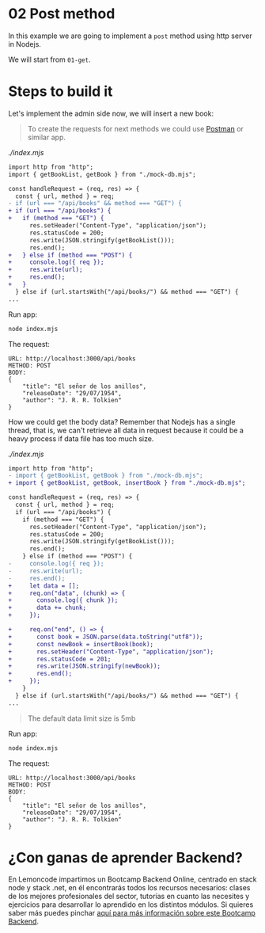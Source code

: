 # 02 Post method

In this example we are going to implement a `post` method using http server in Nodejs.

We will start from `01-get`.

# Steps to build it

Let's implement the admin side now, we will insert a new book:

> To create the requests for next methods we could use [Postman](https://www.postman.com/downloads/) or similar app.

_./index.mjs_

```diff
import http from "http";
import { getBookList, getBook } from "./mock-db.mjs";

const handleRequest = (req, res) => {
  const { url, method } = req;
- if (url === "/api/books" && method === "GET") {
+ if (url === "/api/books") {
+   if (method === "GET") {
      res.setHeader("Content-Type", "application/json");
      res.statusCode = 200;
      res.write(JSON.stringify(getBookList()));
      res.end();
+   } else if (method === "POST") {
+     console.log({ req });
+     res.write(url);
+     res.end();
+   }
  } else if (url.startsWith("/api/books/") && method === "GET") {
...

```

Run app:

```bash
node index.mjs

```

The request:

```
URL: http://localhost:3000/api/books
METHOD: POST
BODY:
{
    "title": "El señor de los anillos",
    "releaseDate": "29/07/1954",
    "author": "J. R. R. Tolkien"
}
```

How we could get the body data? Remember that Nodejs has a single thread, that is, we can't retrieve all data in request because it could be a heavy process if data file has too much size.

_./index.mjs_

```diff
import http from "http";
- import { getBookList, getBook } from "./mock-db.mjs";
+ import { getBookList, getBook, insertBook } from "./mock-db.mjs";

const handleRequest = (req, res) => {
  const { url, method } = req;
  if (url === "/api/books") {
    if (method === "GET") {
      res.setHeader("Content-Type", "application/json");
      res.statusCode = 200;
      res.write(JSON.stringify(getBookList()));
      res.end();
    } else if (method === "POST") {
-     console.log({ req });
-     res.write(url);
-     res.end();
+     let data = [];
+     req.on("data", (chunk) => {
+       console.log({ chunk });
+       data += chunk;
+     });

+     req.on("end", () => {
+       const book = JSON.parse(data.toString("utf8"));
+       const newBook = insertBook(book);
+       res.setHeader("Content-Type", "application/json");
+       res.statusCode = 201;
+       res.write(JSON.stringify(newBook));
+       res.end();
+     });
    }
  } else if (url.startsWith("/api/books/") && method === "GET") {
...

```

> The default data limit size is 5mb

Run app:

```bash
node index.mjs

```

The request:

```
URL: http://localhost:3000/api/books
METHOD: POST
BODY:
{
    "title": "El señor de los anillos",
    "releaseDate": "29/07/1954",
    "author": "J. R. R. Tolkien"
}
```

# ¿Con ganas de aprender Backend?

En Lemoncode impartimos un Bootcamp Backend Online, centrado en stack node y stack .net, en él encontrarás todos los recursos necesarios: clases de los mejores profesionales del sector, tutorías en cuanto las necesites y ejercicios para desarrollar lo aprendido en los distintos módulos. Si quieres saber más puedes pinchar [aquí para más información sobre este Bootcamp Backend](https://lemoncode.net/bootcamp-backend#bootcamp-backend/banner).
